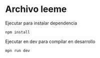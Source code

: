 # Archivo leeme

Ejecutar para instalar dependencia

```
npm install
```

Ejecutar en dev para compilar en desarrollo

```
mpn run dev
```